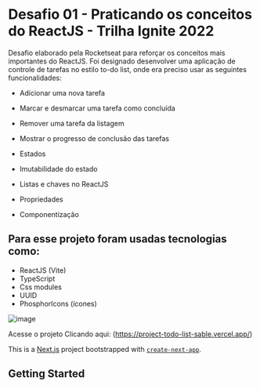 # Desafio 01 - Praticando os conceitos do ReactJS - Trilha Ignite 2022
Desafio elaborado pela Rocketseat para reforçar os conceitos mais importantes do ReactJS.
Foi designado desenvolver uma aplicação de controle de tarefas no estilo to-do list, onde era preciso usar as seguintes funcionalidades:

- Adicionar uma nova tarefa
- Marcar e desmarcar uma tarefa como concluída
- Remover uma tarefa da listagem
- Mostrar o progresso de conclusão das tarefas

- Estados
- Imutabilidade do estado
- Listas e chaves no ReactJS
- Propriedades
- Componentização


## Para esse projeto foram usadas tecnologias como:

- ReactJS (Vite)
- TypeScript
- Css modules
- UUID
- PhosphorIcons (ícones)

![image](https://user-images.githubusercontent.com/82759354/178800153-62d7c299-2829-4946-ba2c-664a27823d14.png)

Acesse o projeto Clicando aqui: (https://project-todo-list-sable.vercel.app/)




This is a [Next.js](https://nextjs.org/) project bootstrapped with [`create-next-app`](https://github.com/vercel/next.js/tree/canary/packages/create-next-app).

## Getting Started
